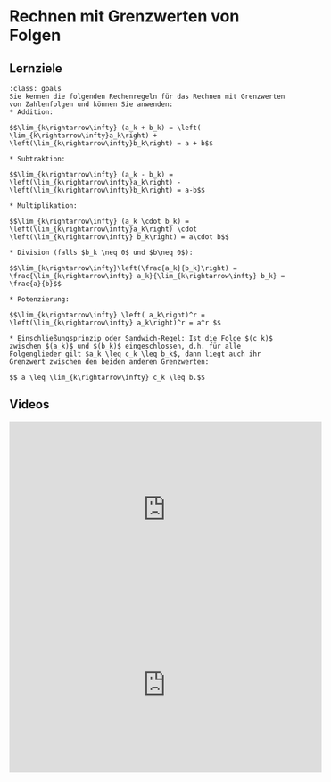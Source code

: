 # Rechnen mit Grenzwerten von Folgen 

## Lernziele

```{admonition} Lernziele 
:class: goals
Sie kennen die folgenden Rechenregeln für das Rechnen mit Grenzwerten von Zahlenfolgen und können Sie anwenden:
* Addition: 

$$\lim_{k\rightarrow\infty} (a_k + b_k) = \left( \lim_{k\rightarrow\infty}a_k\right) + \left(\lim_{k\rightarrow\infty}b_k\right) = a + b$$

* Subtraktion: 

$$\lim_{k\rightarrow\infty} (a_k - b_k) = \left(\lim_{k\rightarrow\infty}a_k\right) - \left(\lim_{k\rightarrow\infty}b_k\right) = a-b$$

* Multiplikation: 

$$\lim_{k\rightarrow\infty} (a_k \cdot b_k) = \left(\lim_{k\rightarrow\infty}a_k\right) \cdot \left(\lim_{k\rightarrow\infty} b_k\right) = a\cdot b$$

* Division (falls $b_k \neq 0$ und $b\neq 0$): 

$$\lim_{k\rightarrow\infty}\left(\frac{a_k}{b_k}\right) = \frac{\lim_{k\rightarrow\infty} a_k}{\lim_{k\rightarrow\infty} b_k} = \frac{a}{b}$$

* Potenzierung: 

$$\lim_{k\rightarrow\infty} \left( a_k\right)^r = \left(\lim_{k\rightarrow\infty} a_k\right)^r = a^r $$

* Einschließungsprinzip oder Sandwich-Regel: Ist die Folge $(c_k)$ zwischen $(a_k)$ und $(b_k)$ eingeschlossen, d.h. für alle Folgenglieder gilt $a_k \leq c_k \leq b_k$, dann liegt auch ihr Grenzwert zwischen den beiden anderen Grenzwerten: 

$$ a \leq \lim_{k\rightarrow\infty} c_k \leq b.$$
```

## Videos

<iframe width="560" height="315" src="https://www.youtube.com/embed/vPA8cas-RpE" title="YouTube video player" frameborder="0" allow="accelerometer; autoplay; clipboard-write; encrypted-media; gyroscope; picture-in-picture" allowfullscreen></iframe>

<iframe width="560" height="315" src="https://www.youtube.com/embed/oQK8-u1zjdQ" title="YouTube video player" frameborder="0" allow="accelerometer; autoplay; clipboard-write; encrypted-media; gyroscope; picture-in-picture" allowfullscreen></iframe>


